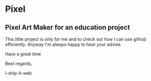 # Pixel
<h2>Pixel Art Maker for an education project</h2>

<p>This little project is only for me and to check out how I can use github efficiently.
Anyway I'm always happy to hear your advise.</p>
<p> Have a great time </p>

<p>Best regards,

 I-ship-it-web</p> 
